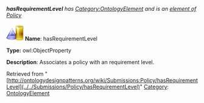 ___hasRequirementLevel__ has [Category:OntologyElement](../../Category/OntologyElement "Category:OntologyElement") and is an [element of](../../Property/ElementOf "Property:ElementOf") [Policy](../../Submissions/Policy "Submissions:Policy")_


  




[![ObjectProperty](../../images/thumb/c/c3/ObjectProperty.gif/45px-ObjectProperty.gif)](../../Image/ObjectProperty.gif "ObjectProperty")
__Name__: hasRequirementLevel 


__Type:__ owl:ObjectProperty 


__Description__: Associates a policy with an requirement level. 





Retrieved from "[http://ontologydesignpatterns.org/wiki/Submissions:Policy/hasRequirementLevel](../../Submissions/Policy/hasRequirementLevel)"
 [Category](http://ontologydesignpatterns.org/wiki/Special:Categories "Special:Categories"): [OntologyElement](../../Category/OntologyElement "Category:OntologyElement")